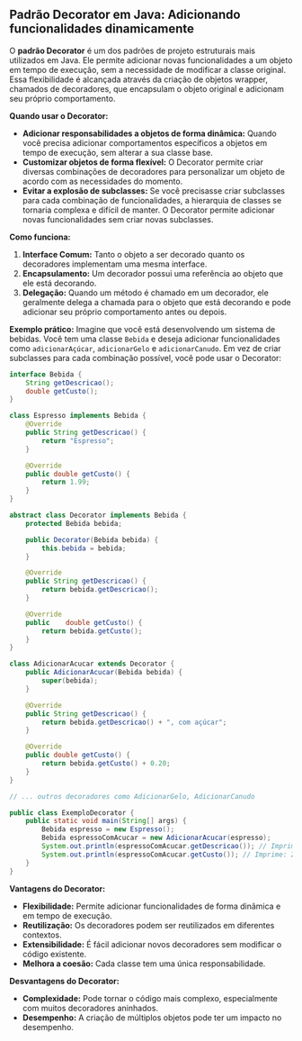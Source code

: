 ## Padrão Decorator em Java: Adicionando funcionalidades dinamicamente

O **padrão Decorator** é um dos padrões de projeto estruturais mais utilizados em Java. Ele permite adicionar novas funcionalidades a um objeto em tempo de execução, sem a necessidade de modificar a classe original. Essa flexibilidade é alcançada através da criação de objetos wrapper, chamados de decoradores, que encapsulam o objeto original e adicionam seu próprio comportamento.

**Quando usar o Decorator:**
- **Adicionar responsabilidades a objetos de forma dinâmica:** Quando você precisa adicionar comportamentos específicos a objetos em tempo de execução, sem alterar a sua classe base.
- **Customizar objetos de forma flexível:** O Decorator permite criar diversas combinações de decoradores para personalizar um objeto de acordo com as necessidades do momento.
- **Evitar a explosão de subclasses:** Se você precisasse criar subclasses para cada combinação de funcionalidades, a hierarquia de classes se tornaria complexa e difícil de manter. O Decorator permite adicionar novas funcionalidades sem criar novas subclasses.

**Como funciona:**
1. **Interface Comum:** Tanto o objeto a ser decorado quanto os decoradores implementam uma mesma interface.
2. **Encapsulamento:** Um decorador possui uma referência ao objeto que ele está decorando.
3. **Delegação:** Quando um método é chamado em um decorador, ele geralmente delega a chamada para o objeto que está decorando e pode adicionar seu próprio comportamento antes ou depois.

**Exemplo prático:**
Imagine que você está desenvolvendo um sistema de bebidas. Você tem uma classe `Bebida` e deseja adicionar funcionalidades como `adicionarAçúcar`, `adicionarGelo` e `adicionarCanudo`. Em vez de criar subclasses para cada combinação possível, você pode usar o Decorator:
```java
interface Bebida {
    String getDescricao();
    double getCusto();
}

class Espresso implements Bebida {
    @Override
    public String getDescricao() {
        return "Espresso";
    }

    @Override
    public double getCusto() {
        return 1.99;
    }
}

abstract class Decorator implements Bebida {
    protected Bebida bebida;

    public Decorator(Bebida bebida) {
        this.bebida = bebida;
    }

    @Override
    public String getDescricao() {
        return bebida.getDescricao();
    }

    @Override
    public    double getCusto() {
        return bebida.getCusto();
    }
}

class AdicionarAcucar extends Decorator {
    public AdicionarAcucar(Bebida bebida) {
        super(bebida);
    }

    @Override
    public String getDescricao() {
        return bebida.getDescricao() + ", com açúcar";
    }

    @Override
    public double getCusto() {
        return bebida.getCusto() + 0.20;
    }
}

// ... outros decoradores como AdicionarGelo, AdicionarCanudo

public class ExemploDecorator {
    public static void main(String[] args) {
        Bebida espresso = new Espresso();
        Bebida espressoComAcucar = new AdicionarAcucar(espresso);
        System.out.println(espressoComAcucar.getDescricao()); // Imprime: Espresso, com açúcar
        System.out.println(espressoComAcucar.getCusto()); // Imprime: 2.19
    }
}
```

**Vantagens do Decorator:**
- **Flexibilidade:** Permite adicionar funcionalidades de forma dinâmica e em tempo de execução.
- **Reutilização:** Os decoradores podem ser reutilizados em diferentes contextos.
- **Extensibilidade:** É fácil adicionar novos decoradores sem modificar o código existente.
- **Melhora a coesão:** Cada classe tem uma única responsabilidade.

**Desvantagens do Decorator:**
- **Complexidade:** Pode tornar o código mais complexo, especialmente com muitos decoradores aninhados.
- **Desempenho:** A criação de múltiplos objetos pode ter um impacto no desempenho.